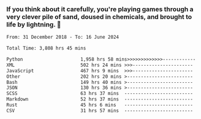 ### If you think about it carefully, you're playing games through a very clever pile of sand, doused in chemicals, and brought to life by lightning.  👋


<!--START_SECTION:waka-->

```txt
From: 31 December 2018 - To: 16 June 2024

Total Time: 3,808 hrs 45 mins

Python                     1,958 hrs 58 mins>>>>>>>>>>>>>------------   51.44 %
XML                        502 hrs 24 mins >>>----------------------   13.19 %
JavaScript                 467 hrs 9 mins  >>>----------------------   12.27 %
Other                      202 hrs 20 mins >------------------------   05.31 %
Bash                       149 hrs 40 mins >------------------------   03.93 %
JSON                       130 hrs 36 mins >------------------------   03.43 %
SCSS                       63 hrs 37 mins  -------------------------   01.67 %
Markdown                   52 hrs 37 mins  -------------------------   01.38 %
Rust                       45 hrs 6 mins   -------------------------   01.18 %
CSV                        31 hrs 57 mins  -------------------------   00.84 %
```

<!--END_SECTION:waka-->
